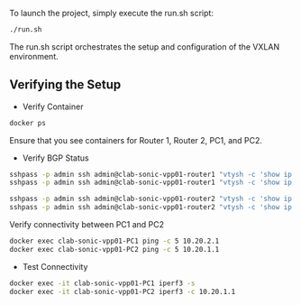 To launch the project, simply execute the run.sh script:

```bash
./run.sh
```

The run.sh script orchestrates the setup and configuration of the VXLAN environment.

## Verifying the Setup

- Verify Container

```bash
docker ps
```
Ensure that you see containers for Router 1, Router 2, PC1, and PC2.

- Verify BGP Status

```bash
sshpass -p admin ssh admin@clab-sonic-vpp01-router1 "vtysh -c 'show ip bgp summary'"
sshpass -p admin ssh admin@clab-sonic-vpp01-router1 "vtysh -c 'show ip bgp'"

sshpass -p admin ssh admin@clab-sonic-vpp01-router2 "vtysh -c 'show ip bgp summary'"
sshpass -p admin ssh admin@clab-sonic-vpp01-router2 "vtysh -c 'show ip bgp'"
```

 Verify connectivity between PC1 and PC2

```bash
docker exec clab-sonic-vpp01-PC1 ping -c 5 10.20.2.1
docker exec clab-sonic-vpp01-PC2 ping -c 5 10.20.1.1
```

- Test Connectivity

```bash
docker exec -it clab-sonic-vpp01-PC1 iperf3 -s
docker exec -it clab-sonic-vpp01-PC2 iperf3 -c 10.20.1.1
```
